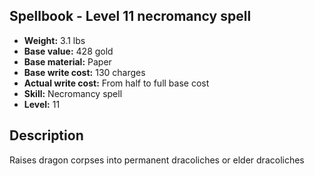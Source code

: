 ## Spellbook - Level 11 necromancy spell

- **Weight:** 3.1 lbs
- **Base value:** 428 gold
- **Base material:** Paper
- **Base write cost:** 130 charges
- **Actual write cost:** From half to full base cost
- **Skill:** Necromancy spell
- **Level:** 11

## Description

Raises dragon corpses into permanent dracoliches or elder dracoliches
